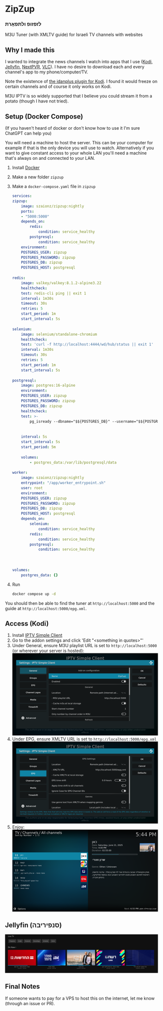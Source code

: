 # ZipZup
### לזפזופ ולתפאָרת
M3U Tuner (with XMLTV guide) for Israeli TV channels with websites
## Why I made this
I wanted to integrate the news channels I watch into apps that I use ([Kodi](https://kodi.tv), [Jellyfin](https://jellyfin.org/), [NextPVR](https://nextpvr.com/), [VLC](https://www.videolan.org/vlc/)). I have no desire to download each and every channel's app to my phone/computer/TV.

Note the existence of [the idanplus plugin for Kodi](https://github.com/Fishenzon/repo/tree/master/zips/plugin.video.idanplus). I found it would freeze on certain channels and of course it only works on Kodi.

M3U IPTV is so widely supported that I believe you could stream it from a potato (though I have not tried).

## Setup (Docker Compose)
(If you haven't heard of docker or don't know how to use it I'm sure ChatGPT can help you)

You will need a machine to host the server. This can be your computer for example if that is the only device you will use to watch. Alternatively if you want to give constant access to your whole LAN you'll need a machine that's always on and connected to your LAN.

1. Install [Docker](https://www.docker.com/)
2. Make a new folder `zipzup`
3. Make a `docker-compose.yaml` file in `zipzup`
    ```yaml
    services:
    zipzup:
        image: szaionz/zipzup:nightly
        ports:
        - "5000:5000"
        depends_on:
            redis:
                condition: service_healthy
            postgresql:
                condition: service_healthy
        environment:
        POSTGRES_USER: zipzup
        POSTGRES_PASSWORD: zipzup
        POSTGRES_DB: zipzup
        POSTGRES_HOST: postgresql

    redis:
        image: valkey/valkey:8.1.2-alpine3.22
        healthcheck:
        test: redis-cli ping || exit 1
        interval: 1m30s
        timeout: 30s
        retries: 5
        start_period: 1m
        start_interval: 5s
    
    selenium:
        image: selenium/standalone-chromium
        healthcheck:
        test: 'curl -f http://localhost:4444/wd/hub/status || exit 1'
        interval: 1m30s
        timeout: 30s
        retries: 5
        start_period: 1m
        start_interval: 5s

    postgresql:
        image: postgres:16-alpine
        environment:
        POSTGRES_USER: zipzup
        POSTGRES_PASSWORD: zipzup
        POSTGRES_DB: zipzup
        healthcheck:
        test: >-
            pg_isready --dbname="$${POSTGRES_DB}" --username="$${POSTGRES_USER}" || exit 1; Chksum="$$(psql --dbname="$${POSTGRES_DB}" --username="$${POSTGRES_USER}" --tuples-only --no-align --command='SELECT COALESCE(SUM(checksum_failures), 0) FROM pg_stat_database')"; echo "checksum failure count is $$Chksum"; [ "$$Chksum" = '0' ] || exit 1


        interval: 5s
        start_interval: 5s
        start_period: 5m

        volumes:
            - postgres_data:/var/lib/postgresql/data

    worker:
        image: szaionz/zipzup:nightly
        entrypoint: "/app/worker_entrypoint.sh"
        user: root
        environment:
        POSTGRES_USER: zipzup
        POSTGRES_PASSWORD: zipzup
        POSTGRES_DB: zipzup
        POSTGRES_HOST: postgresql
        depends_on:
            selenium:
                condition: service_healthy
            redis:
                condition: service_healthy
            postgresql:
                condition: service_healthy

        

    volumes:
        postgres_data: {}
    ```

4. Run
    ```bash
    docker compose up -d
    ```
You should then be able to find the tuner at `http://localhost:5000` and the guide at `http://localhost:5000/epg.xml`.

## Access (Kodi)
1. Install [IPTV Simple Client](https://kodi.tv/addons/omega/pvr.iptvsimple/)
2. Go to the addon settings and click 'Edit "\<something in quotes\>"'
3. Under General, ensure M3U playlist URL is set to `http://localhost:5000` (or wherever your server is hosted):![](screenshots/kodi_tuner.png)
4. Under EPG, ensure XMLTV URL is set to `http://localhost:5000/epg.xml`
![](screenshots/kodi_epg.png)
5. Enjoy:
![](screenshots/kodi_result.png)

## Jellyfin (סנפיריבה)
![](screenshots/jellyfin.png)

## Final Notes
If someone wants to pay for a VPS to host this on the internet, let me know (through an issue or PR).